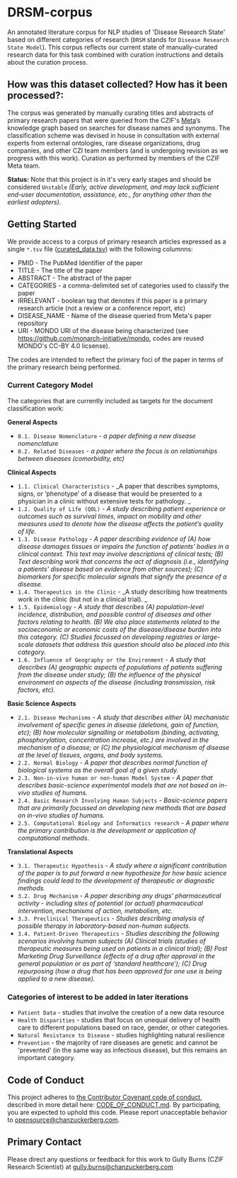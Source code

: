 # DRSM-corpus

An annotated literature corpus for NLP studies of 'Disease Research State' based on different categories of research (`DRSM` stands for `Disease Research State Model`). This corpus reflects our current state of manually-curated research data for this task combined with curation instructions and details about the curation process.

## How was this dataset collected? How has it been processed?:
The corpus was generated by manually curating titles and abstracts of primary research papers that were queried from the CZIF's [Meta](https://meta.org/)’s  knowledge graph based on searches for disease names and synonyms. The classification scheme was devised in house in consultation with external experts from external ontologies, rare disease organizations, drug companies, and other CZI team members (and is undergoing revision as we progress with this work). Curation as performed by members of the CZIF Meta team.

**Status:** Note that this project is in it's very early stages and should be considered `Unstable` _(Early, active development, and may lack sufficient end-user documentation, assistance, etc., for anything other than the earliest adopters)_.

## Getting Started

We provide access to a corpus of primary research articles expressed as a single `*.tsv` file ([curated_data.tsv](https://github.com/chanzuckerberg/DRSM-corpus/blob/main/curated_data.tsv)) with the following columnns:

* PMID - The PubMed Identifier of the paper 
* TITLE - The title of the paper
* ABSTRACT - The abstract of the paper
* CATEGORIES - a comma-delimited set of categories used to classify the paper
* IRRELEVANT - boolean tag that denotes if this paper is a primary research article (not a review or a conference report, etc)
* DISEASE_NAME - Name of the disease queried from Meta's paper repository
* URI - MONDO URI of the disease being characterized (see https://github.com/monarch-initiative/mondo, codes are reused MONDO's CC-BY 4.0 licsense).  

The codes are intended to reflect the primary foci of the paper in terms of the primary research being performed.

### Current Category Model

The categories that are currently included as targets for the document classification work:

**General Aspects**
* `0.1. Disease Nomenclature` - _a paper defining a new disease nomenclature_
* `0.2. Related Diseases` - _a paper where the focus is on relationships between diseases (comorbidity, etc)_

**Clinical Aspects**
* `1.1. Clinical Characteristics` - _A paper that describes symptoms, signs, or ‘phenotype’ of a disease that would be presented to a physician in a clinic without extensive tests for pathology. _
* `1.2. Quality of Life (QOL)` - _A study describing patient experience or outcomes such as survival times, impact on mobility and other measures used to denote how the disease affects the patient’s quality of life._
* `1.3. Disease Pathology` - _A paper describing evidence of (A) how disease damages tissues or impairs the function of patients’ bodies in a clinical context. This text may  involve descriptions of clinical tests; (B) Text describing work that concerns the act of diagnosis (i.e., identifying a patients’ disease based on evidence from other sources);  (C) biomarkers for specific molecular signals that signify the presence of a disease._
* `1.4. Therapeutics in the Clinic` - _A study describing how treatments work in the clinic (but not in a clinical trial). 
_
* `1.5. Epidemiology` - _A study that describes (A) population-level incidence, distribution, and possible control of diseases and other factors relating to health. (B) We also place statements related to the socioeconomic or economic costs of the disease/disease burden into this category. (C) Studies focussed on developing registries or large-scale datasets that address this question should also be placed into this category._
* `1.6. Influence of Geography or the Environment` - _A study that describes (A) geographic aspects of populations of patients suffering from the disease under study; (B) the influence of the physical environment on aspects of the disease (including transmission, risk factors, etc)._

**Basic Science Aspects**
* `2.1. Disease Mechanisms` - _A study that describes either (A) mechanistic involvement of specific genes in disease (deletions, gain of function, etc); (B) how molecular signalling or metabolism (binding, activating, phosphorylation, concentration increase, etc.) are involved in the mechanism  of a disease; or (C) the physiological mechanism of disease at the level of tissues, organs, and body systems._
* `2.2. Normal Biology` - _A paper that describes normal function of biological systems as the overall goal of a given study._
* `2.3. Non-in-vivo human or non-human Model System` - _A paper that describes basic-science experimental models that are not based on in-vivo studies of humans._
* `2.4. Basic Research Involving Human Subjects` - _Basic-science papers that are primarily focussed on developing new methods that are based on in-vivo studies of humans._
* `2.5. Computational Biology and Informatics research` - _A paper where the primary contribution is the development or application of computational methods_. 

**Translational Aspects**
* `3.1. Therapeutic Hypothesis` - _A study where a significant contribution of the paper is to put forward a new hypothesize for how basic science findings could lead  to the development of therapeutic or diagnostic methods._
* `3.2. Drug Mechanism` - _A paper describing any drugs’ pharmaceutical activity - including sites of potential (or actual) pharmaceutical intervention, mechanisms of action, metabolism, etc._
* `3.3. Preclinical Therapeutics` - _Studies describing analysis of possible therapy in laboratory-based non-human subjects._
* `3.4. Patient-Driven Therapeutics` - _Studies describing the following scenarios involving human subjects (A) Clinical trials (studies of therapeutic measures being used on patients in a clinical trial); (B) Post Marketing Drug Surveillance (effects of a drug after approval in the general population or as part of ‘standard healthcare’); (C) Drug repurposing (how a drug that has been approved for one use is being applied to a new disease)._  

### Categories of interest to be added in later iterations 
* `Patient Data` - studies that involve the creation of a new data resource
* `Health Disparities` - studies that focus on unequal delivery of health care to different populations based on race, gender, or other categories.
* `Natural Resistance to Disease` - studies highlighting natural resilience
* `Prevention` - the majority of rare diseases are genetic and cannot be 'prevented' (in the same way as infectious disease), but this remains an important category. 

## Code of Conduct 

This project adheres to [the Contributor Covenant code of conduct](https://www.contributor-covenant.org/), described in more detail here: [CODE_OF_CONDUCT.md](CODE_OF_CONDUCT.md). By participating, you are expected to uphold this code. Please report unacceptable behavior to opensource@chanzuckerberg.com.

## Primary Contact 

Please direct any questions or feedback for this work to Gully Burns (CZIF Research Scientist) at gully.burns@chanzuckerberg.com 
